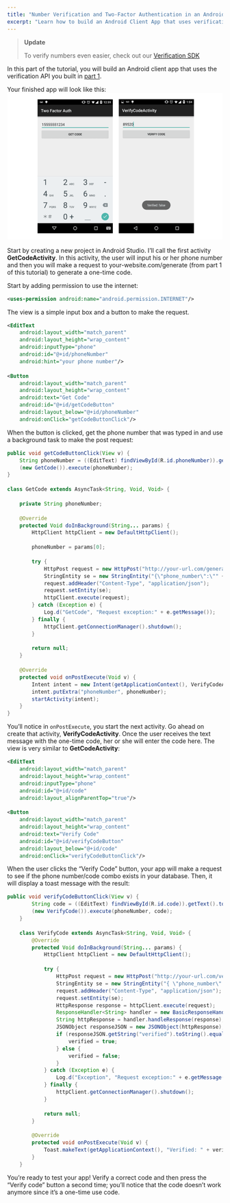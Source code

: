 ```yaml
---
title: "Number Verification and Two-Factor Authentication in an Android App - Part 2"
excerpt: "Learn how to build an Android Client App that uses verification API."
---
```

> **Update**
>
> To verify numbers even easier, check out our [Verification SDK](https://www.sinch.com/products/verification/sms/)

In this part of the tutorial, you will build an Android client app that uses the verification API you built in [part 1](doc:ruby-on-rails-two-factor-authentication-for-user-phone-numbers-part-1).

Your finished app will look like this:
![app-screen.png](images/3ca9504-app-screen.png)

Start by creating a new project in Android Studio. I’ll call the first activity **GetCodeActivity**. In this activity, the user will input his or her phone number and then you will make a request to your-website.com/generate (from part 1 of this tutorial) to generate a one-time code.

Start by adding permission to use the internet:

```xml
<uses-permission android:name="android.permission.INTERNET"/>
```

The view is a simple input box and a button to make the request.

```xml
<EditText
    android:layout_width="match_parent"
    android:layout_height="wrap_content"
    android:inputType="phone"
    android:id="@+id/phoneNumber"
    android:hint="your phone number"/>

<Button
    android:layout_width="match_parent"
    android:layout_height="wrap_content"
    android:text="Get Code"
    android:id="@+id/getCodeButton"
    android:layout_below="@+id/phoneNumber"
    android:onClick="getCodeButtonClick"/>
```

When the button is clicked, get the phone number that was typed in and use a background task to make the post request:

```java
public void getCodeButtonClick(View v) {
    String phoneNumber = ((EditText) findViewById(R.id.phoneNumber)).getText().toString();
    (new GetCode()).execute(phoneNumber);
}

class GetCode extends AsyncTask<String, Void, Void> {

    private String phoneNumber;

    @Override
    protected Void doInBackground(String... params) {
        HttpClient httpClient = new DefaultHttpClient();

        phoneNumber = params[0];

        try {
            HttpPost request = new HttpPost("http://your-url.com/generate");
            StringEntity se = new StringEntity("{\"phone_number\":\"" + phoneNumber + "\"}");
            request.addHeader("Content-Type", "application/json");
            request.setEntity(se);
            httpClient.execute(request);
        } catch (Exception e) {
            Log.d("GetCode", "Request exception:" + e.getMessage());
        } finally {
            httpClient.getConnectionManager().shutdown();
        }

        return null;
    }

    @Override
    protected void onPostExecute(Void v) {
        Intent intent = new Intent(getApplicationContext(), VerifyCodeActivity.class);
        intent.putExtra("phoneNumber", phoneNumber);
        startActivity(intent);
    }
}
```

You’ll notice in `onPostExecute`, you start the next activity. Go ahead on create that activity, **VerifyCodeActivity**. Once the user receives the text message with the one-time code, her or she will enter the code here. The view is very similar to **GetCodeActivity**:

```xml
<EditText
    android:layout_width="match_parent"
    android:layout_height="wrap_content"
    android:inputType="phone"
    android:id="@+id/code"
    android:layout_alignParentTop="true"/>

<Button
    android:layout_width="match_parent"
    android:layout_height="wrap_content"
    android:text="Verify Code"
    android:id="@+id/verifyCodeButton"
    android:layout_below="@+id/code"
    android:onClick="verifyCodeButtonClick"/>
```

When the user clicks the “Verify Code” button, your app will make a request to see if the phone number/code combo exists in your database. Then, it will display a toast message with the result:

```java
public void verifyCodeButtonClick(View v) {
        String code = ((EditText) findViewById(R.id.code)).getText().toString();
        (new VerifyCode()).execute(phoneNumber, code);
    }

    class VerifyCode extends AsyncTask<String, Void, Void> {
        @Override
        protected Void doInBackground(String... params) {
            HttpClient httpClient = new DefaultHttpClient();

            try {
                HttpPost request = new HttpPost("http://your-url.com/verify");
                StringEntity se = new StringEntity("{ \"phone_number\":\""+ params[0] +"\", \"code\":\"" + params[1] + "\"}");
                request.addHeader("Content-Type", "application/json");
                request.setEntity(se);
                HttpResponse response = httpClient.execute(request);
                ResponseHandler<String> handler = new BasicResponseHandler();
                String httpResponse = handler.handleResponse(response);
                JSONObject responseJSON = new JSONObject(httpResponse);
                if (responseJSON.getString("verified").toString().equals("true")) {
                    verified = true;
                } else {
                    verified = false;
                }
            } catch (Exception e) {
                Log.d("Exception", "Request exception:" + e.getMessage());
            } finally {
                httpClient.getConnectionManager().shutdown();
            }

            return null;
        }

        @Override
        protected void onPostExecute(Void v) {
            Toast.makeText(getApplicationContext(), "Verified: " + verified, Toast.LENGTH_LONG).show();
        }
    }
```

You’re ready to test your app\! Verify a correct code and then press the “Verify code” button a second time; you’ll notice that the code doesn’t work anymore since it’s a one-time use code.

